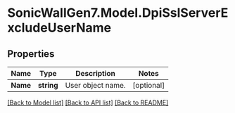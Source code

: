 # SonicWallGen7.Model.DpiSslServerExcludeUserName

## Properties

Name | Type | Description | Notes
------------ | ------------- | ------------- | -------------
**Name** | **string** | User object name. | [optional] 

[[Back to Model list]](../README.md#documentation-for-models) [[Back to API list]](../README.md#documentation-for-api-endpoints) [[Back to README]](../README.md)

